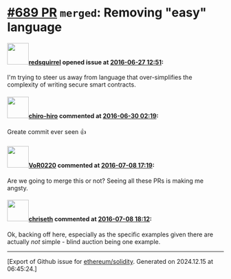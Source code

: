 # [\#689 PR](https://github.com/ethereum/solidity/pull/689) `merged`: Removing "easy" language

#### <img src="https://avatars.githubusercontent.com/u/2512?v=4" width="50">[redsquirrel](https://github.com/redsquirrel) opened issue at [2016-06-27 12:51](https://github.com/ethereum/solidity/pull/689):

I'm trying to steer us away from language that over-simplifies the complexity of writing secure smart contracts.


#### <img src="https://avatars.githubusercontent.com/u/8078873?u=c387f251f854aec39c9c5d8875fa2520a710472d&v=4" width="50">[chiro-hiro](https://github.com/chiro-hiro) commented at [2016-06-30 02:19](https://github.com/ethereum/solidity/pull/689#issuecomment-229542307):

Greate commit ever seen :+1:

#### <img src="https://avatars.githubusercontent.com/u/7756785?u=2893ea91743ac89ee3846d1f5c7209720e834129&v=4" width="50">[VoR0220](https://github.com/VoR0220) commented at [2016-07-08 17:19](https://github.com/ethereum/solidity/pull/689#issuecomment-231419058):

Are we going to merge this or not? Seeing all these PRs is making me angsty.

#### <img src="https://avatars.githubusercontent.com/u/9073706?v=4" width="50">[chriseth](https://github.com/chriseth) commented at [2016-07-08 18:12](https://github.com/ethereum/solidity/pull/689#issuecomment-231432580):

Ok, backing off here, especially as the specific examples given there are actually _not_ simple - blind auction being one example.


-------------------------------------------------------------------------------



[Export of Github issue for [ethereum/solidity](https://github.com/ethereum/solidity). Generated on 2024.12.15 at 06:45:24.]

